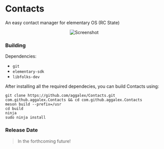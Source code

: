 # Contacts
An easy contact manager for elementary OS (RC State)

<p align="center">
    <img  src="https://github.com/aggalex/Contacts/blob/master/data/Images/Screenshot.png" alt="Screenshot"> <br>
</p>

### Building
Dependencies:
- `git`
- `elementary-sdk` 
- `libfolks-dev`

After installing all the required dependecies, you can build Contacts using:
```
git clone https://github.com/aggalex/Contacts.git com.github.aggalex.Contacts && cd com.github.aggalex.Contacts
meson build --prefix=/usr
cd build
ninja
sudo ninja install
```

### Release Date
> In the forthcoming future!
